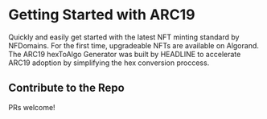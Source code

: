 # Getting Started with ARC19

Quickly and easily get started with the latest NFT minting standard by NFDomains. For the first time, upgradeable NFTs are available on Algorand. The ARC19 hexToAlgo Generator was built by HEADLINE to accelerate ARC19 adoption by simplifying the hex conversion proccess.

## Contribute to the Repo

PRs welcome!
